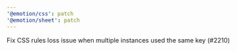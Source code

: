 ```yaml
---
'@emotion/css': patch
'@emotion/sheet': patch
---
```


Fix CSS rules loss issue when multiple instances used the same key (#2210)
